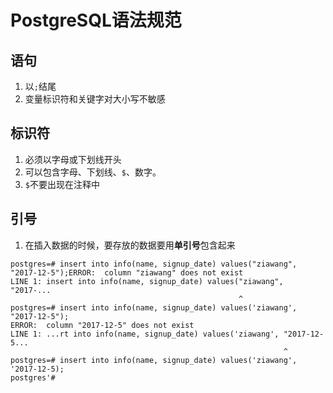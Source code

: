 # PostgreSQL语法规范

## 语句
1. 以`;`结尾
2. 变量标识符和关键字对大小写不敏感

## 标识符
1. 必须以字母或下划线开头
2. 可以包含字母、下划线、`$`、数字。
3. `$`不要出现在注释中	


## 引号
1. 在插入数据的时候，要存放的数据要用**单引号**包含起来

```
postgres=# insert into info(name, signup_date) values("ziawang", "2017-12-5");ERROR:  column "ziawang" does not exist
LINE 1: insert into info(name, signup_date) values("ziawang", "2017-...
                                                   ^
postgres=# insert into info(name, signup_date) values('ziawang', "2017-12-5"); 
ERROR:  column "2017-12-5" does not exist
LINE 1: ...rt into info(name, signup_date) values('ziawang', "2017-12-5...
                                                             ^
postgres=# insert into info(name, signup_date) values('ziawang', '2017-12-5);
postgres'# 

```